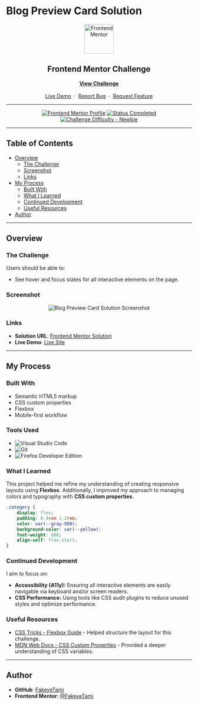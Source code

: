 # Blog Preview Card Solution

<div align="center">

  <img src="https://www.frontendmentor.io/static/images/logo-mobile.svg" alt="Frontend Mentor" width="80">

  <h2>Frontend Mentor Challenge</h2>
  <p>
    <a href="https://www.frontendmentor.io/challenges/blog-preview-card-ckPaj01IcS" target="_blank"><strong>View Challenge</strong></a>
    <br />
    <br />
    <a href="https://fakeyet.github.io/Blog-Preview-Card/" target="_blank">Live Demo</a>
    &nbsp;·&nbsp;
    <a href="https://github.com/Fakeyet/Blog-Preview-Card/issues" target="_blank">Report Bug</a>
    &nbsp;·&nbsp;
    <a href="https://github.com/Fakeyet/Blog-Preview-Card/issues" target="_blank">Request Feature</a>
  </p>
</div>

---

<div align="center">

[![Frontend Mentor Profile](https://img.shields.io/badge/Profile-FakeyeTami-eee?style=for-the-badge&logo=frontendmentor)](https://www.frontendmentor.io/profile/FakeyeTami)
[![Status Completed](https://img.shields.io/badge/Status-Completed-brightgreen?style=for-the-badge)](#)
[![Challenge Difficulty - Newbie](https://img.shields.io/badge/Difficulty-Newbie-61BECD?style=for-the-badge&logo=frontendmentor)](https://www.frontendmentor.io/challenges?difficulties=1)

</div>

---

## Table of Contents

-   [Overview](#overview)
    -   [The Challenge](#the-challenge)
    -   [Screenshot](#screenshot)
    -   [Links](#links)
-   [My Process](#my-process)
    -   [Built With](#built-with)
    -   [What I Learned](#what-i-learned)
    -   [Continued Development](#continued-development)
    -   [Useful Resources](#useful-resources)
-   [Author](#author)

---

## Overview

### The Challenge

Users should be able to:

-   See hover and focus states for all interactive elements on the page.

### Screenshot

<div align="center">
  <img src="https://res.cloudinary.com/dz209s6jk/image/upload/f_auto,q_auto,w_700/Challenges/kaiwxzdh90xhbdwsstvl.jpg" alt="Blog Preview Card Solution Screenshot">
</div>

### Links

-   **Solution URL**: [Frontend Mentor Solution](https://www.frontendmentor.io/solutions/blog-preview-card-IMgMJSq9L2)
-   **Live Demo**: [Live Site](https://fakeyet.github.io/Blog-Preview-Card/)

---

## My Process

### Built With

-   Semantic HTML5 markup
-   CSS custom properties
-   Flexbox
-   Mobile-first workflow

### Tools Used

-   ![Visual Studio Code](https://img.shields.io/badge/Visual%20Studio%20Code-0078D7.svg?style=for-the-badge&logo=visual-studio-code&logoColor=white)
-   ![Git](https://img.shields.io/badge/git-%23F05033.svg?style=for-the-badge&logo=git&logoColor=white)
-   ![Firefox Developer Edition](https://img.shields.io/badge/Firefox%20Developer%20Edition-%23FF7139?style=for-the-badge&logo=firefox&logoColor=white)

### What I Learned

This project helped me refine my understanding of creating responsive layouts using **Flexbox**. Additionally, I improved my approach to managing colors and typography with **CSS custom properties**.

```css
.category {
    display: flex;
    padding: 0.4rem 1.2rem;
    color: var(--gray-950);
    background-color: var(--yellow);
    font-weight: 800;
    align-self: flex-start;
}
```

### Continued Development

I aim to focus on:

-   **Accessibility (A11y):** Ensuring all interactive elements are easily navigable via keyboard and/or screen readers.
-   **CSS Performance:** Using tools like CSS audit plugins to reduce unused styles and optimize performance.

### Useful Resources

-   [CSS Tricks - Flexbox Guide](https://css-tricks.com/snippets/css/a-guide-to-flexbox/) - Helped structure the layout for this challenge.
-   [MDN Web Docs - CSS Custom Properties](https://developer.mozilla.org/en-US/docs/Web/CSS/--*) - Provided a deeper understanding of CSS variables.

---

## Author

-   **GitHub**: [FakeyeTami](https://github.com/FakeyeTami)
-   **Frontend Mentor**: [@FakeyeTami](https://www.frontendmentor.io/profile/FakeyeTami)
